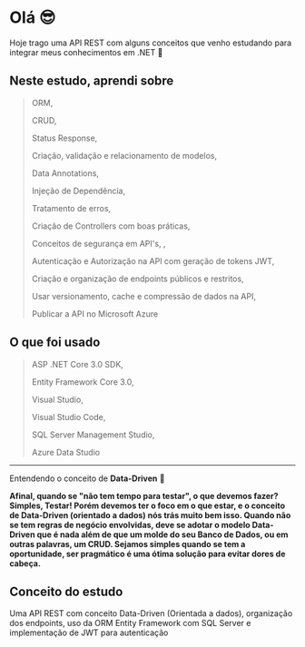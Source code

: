 # Olá 😎

Hoje trago uma API REST com alguns conceitos que venho estudando para integrar meus conhecimentos em .NET 🚀

## Neste estudo, aprendi sobre
> ORM,
> 
> CRUD,
> 
> Status Response,
> 
> Criação, validação e relacionamento de modelos,
> 
> Data Annotations,
> 
> Injeção de Dependência,
> 
> Tratamento de erros,
> 
> Criação de Controllers com boas práticas,
> 
> Conceitos de segurança em API's,
> ,
> 
> Autenticação e Autorização na API com geração de tokens JWT,
> 
> Criação e organização de endpoints públicos e restritos,
> 
> Usar versionamento, cache e compressão de dados na API,
> 
> Publicar a API no Microsoft Azure


## O que foi usado
> ASP .NET Core 3.0 SDK,
> 
> Entity Framework Core 3.0,
> 
> Visual Studio,
> 
> Visual Studio Code,
> 
> SQL Server Management Studio,
> 
> Azure Data Studio

---

Entendendo o conceito de **Data-Driven** 🤔

**Afinal, quando se "não tem tempo para testar", o que devemos fazer? Simples, Testar! 
Porém devemos ter o foco em o que estar, e o conceito de Data-Driven (orientado a dados) nós trás muito bem isso. Quando não se tem regras de negócio envolvidas, deve se adotar o modelo Data-Driven que é nada além de que um molde do seu Banco de Dados, ou em outras palavras, um CRUD.
Sejamos simples quando se tem a oportunidade, ser pragmático é uma ótima solução para evitar dores de cabeça.**



## Conceito do estudo
 Uma API REST com conceito Data-Driven (Orientada a dados), organização dos endpoints, uso da ORM Entity Framework com SQL Server e implementação de JWT para autenticação
		

